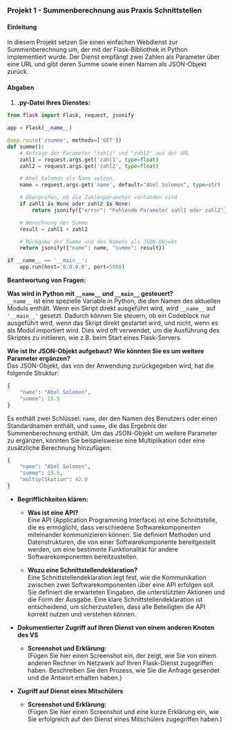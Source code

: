 ### Projekt 1 - Summenberechnung aus Praxis Schnittstellen

#### Einleitung

In diesem Projekt setzen Sie einen einfachen Webdienst zur Summenberechnung um, der mit der Flask-Bibliothek in Python implementiert wurde. Der Dienst empfängt zwei Zahlen als Parameter über eine URL und gibt deren Summe sowie einen Namen als JSON-Objekt zurück.

#### Abgaben

1. **.py-Datei Ihres Dienstes:**

```python
from flask import Flask, request, jsonify

app = Flask(__name__)

@app.route('/summe', methods=['GET'])
def summe():
    # Abfrage der Parameter "zahl1" und "zahl2" aus der URL
    zahl1 = request.args.get('zahl1', type=float)
    zahl2 = request.args.get('zahl2', type=float)

    # Abel Solomon als Name setzen.
    name = request.args.get('name', default="Abel Solomon", type=str)

    # Überprüfen, ob die Zahlenparameter vorhanden sind
    if zahl1 is None oder zahl2 is None:
        return jsonify({"error": "Fehlende Parameter zahl1 oder zahl2"}), 400

    # Berechnung der Summe
    result = zahl1 + zahl2

    # Rückgabe der Summe und des Namens als JSON-Objekt
    return jsonify({"name": name, "summe": result})

if __name__ == '__main__':
    app.run(host='0.0.0.0', port=5000)
```

**Beantwortung von Fragen:**

**Was wird in Python mit `__name__` und `__main__` gesteuert?**  
`__name__` ist eine spezielle Variable in Python, die den Namen des aktuellen Moduls enthält. Wenn ein Skript direkt ausgeführt wird, wird `__name__` auf `'__main__'` gesetzt. Dadurch können Sie steuern, ob ein Codeblock nur ausgeführt wird, wenn das Skript direkt gestartet wird, und nicht, wenn es als Modul importiert wird. Dies wird oft verwendet, um die Ausführung des Skriptes zu initiieren, wie z.B. beim Start eines Flask-Servers.

**Wie ist Ihr JSON-Objekt aufgebaut? Wie könnten Sie es um weitere Parameter ergänzen?**  
Das JSON-Objekt, das von der Anwendung zurückgegeben wird, hat die folgende Struktur:

```python
{
    "name": "Abel Solomon",
    "summe": 15.5
}
```

Es enthält zwei Schlüssel: `name`, der den Namen des Benutzers oder einen Standardnamen enthält, und `summe`, die das Ergebnis der Summenberechnung enthält. Um das JSON-Objekt um weitere Parameter zu ergänzen, könnten Sie beispielsweise eine Multiplikation oder eine zusätzliche Berechnung hinzufügen:

```python
{
    "name": "Abel Solomon",
    "summe": 15.5,
    "multiplikation": 42.0
}
```

- **Begrifflichkeiten klären:**
  
  - **Was ist eine API?**  
    Eine API (Application Programming Interface) ist eine Schnittstelle, die es ermöglicht, dass verschiedene Softwarekomponenten miteinander kommunizieren können. Sie definiert Methoden und Datenstrukturen, die von einer Softwarekomponente bereitgestellt werden, um eine bestimmte Funktionalität für andere Softwarekomponenten bereitzustellen.
  
  - **Wozu eine Schnittstellendeklaration?**  
    Eine Schnittstellendeklaration legt fest, wie die Kommunikation zwischen zwei Softwarekomponenten über eine API erfolgen soll. Sie definiert die erwarteten Eingaben, die unterstützten Aktionen und die Form der Ausgabe. Eine klare Schnittstellendeklaration ist entscheidend, um sicherzustellen, dass alle Beteiligten die API korrekt nutzen und verstehen können.

- **Dokumentierter Zugriff auf Ihren Dienst von einem anderen Knoten des VS**
  
  - **Screenshot und Erklärung:**  
    (Fügen Sie hier einen Screenshot ein, der zeigt, wie Sie von einem anderen Rechner im Netzwerk auf Ihren Flask-Dienst zugegriffen haben. Beschreiben Sie den Prozess, wie Sie die Anfrage gesendet und die Antwort erhalten haben.)

- **Zugriff auf Dienst eines Mitschülers**
  
  - **Screenshot und Erklärung:**  
    (Fügen Sie hier einen Screenshot und eine kurze Erklärung ein, wie Sie erfolgreich auf den Dienst eines Mitschülers zugegriffen haben.)
